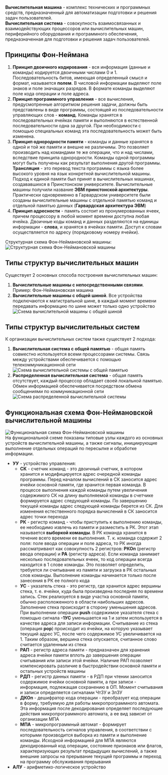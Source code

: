**Вычислительная машина** - комплекс технических и программных средств, предназначенный для автоматизации подготовки и решения задач пользователей.  
**Вычислительная система** - совокупность взаимосвязанных и взаимодействующих процессоров или вычислительных машин, периферийного оборудования и программного обеспечения, предназначенная для подготовки и решения задач пользователей.  
## Принципы Фон-Неймана
1. **Принцип двоичного кодирования** - вся информация (данные и команды) кодируется двоичными числами 0 и 1. Последовательность битов, имеющая определенный смысл и формат, называется **полем**. В числовой информации выделяют поле знаков и поле значащих разрядов. В формате команды выделяют поле кода операции и поле адреса.
2. **Принцип программного управления** - все вычисления, предусмотренные алгоритмом решения задачи, должны быть представлены в виде программы, состоящей из последовательности управляющих слов - **команд**. Команды хранятся в последовательных ячейках памяти и выполняются в естественной последовательности одна за другой. При необходимости с помощью специальных команд эта последовательность может быть изменена.
3. **Принцип однородности памяти** - команды и данные хранятся в одной и той же памяти и внешне не различимы. Это позволяет производить над командами те же операции, что и над числами, вследствие принципа однородности. Команды одной программы могут быть получены как результат выполнения другой программы.  
	**Трансляция** - это перевод текста программы с языка более высокого уровня на язык конкретной вычислительной машины.  
	Подход к единой памяти был принят в вычислительных машинах, создававшихся в Принстонском университете. Вычислительные машины получили название **ЭВМ принстонской архитектуры**. Практически одновременно в Гарвардском университете были созданы вычислительные машины с отдельной памятью команд и отдельной памятью данных (**Гарвардская архитектура ЭВМ**)
4. **Принцип адресности** - память состоит из пронумерованных ячеек, причем процессору в любой момент времени доступна любая ячейка. Двоичные коды команд и данных разделяются на единицы информации - **слова**, и хранятся в ячейках памяти. Доступ к словам осуществляется по адресу (порядковому номеру ячейки). 
  
Структурная схема Фон-Неймановской машины:  
![Структурная схема Фон-Неймановской машины](../Pictures/01_01.%20Структурная%20схема%20Фон-Неймановской%20машины.png)  
## Типы структур вычислительных машин
Существует 2 основных способа построения вычислительных машин:
1. **Вычислительные машины с непосредственными связями**. Пример: Фон-Неймановская машина
2. **Вычислительные машины с общей шиной**. Все устройства подключаются к магистральной шине, в каждый момент времени передавать информацию по шине может только одно устройство  
	![Схема вычислительной машины с общей шиной](../Pictures/01_02.%20Схема%20вычислительной%20машины%20с%20общей%20шиной.png)  
## Типы структур вычислительных систем
К организации вычислительных систем также существует 2 подхода:
1. **Вычислительная система с общей памятью** - общая память совместно используется всеми процессорами системы. Связь между устройствами обеспечивается с помощью телекоммуникационной сети  
	![Схема вычислительной системы с общей памятью](../Pictures/01_03.%20Схема%20вычислительной%20системы%20с%20общей%20памятью.png)
2. **Распределенная вычислительная система** - общая память отсутствует, каждый процессор обладает своей локальной памятью. Обмен информацией обеспечивается посредством обмена сообщениями по коммуникационной сети  
	![Схема распределенной вычислительной системы](../Pictures/01_04.%20Схема%20распределенной%20вычислительной%20системы.png)
## Функциональная схема Фон-Неймановской вычислительной машины
![Функциональная схема Фон-Неймановской машины](../Pictures/01_05.%20Функциональная%20схема%20Фон-Неймановской%20машины.png)  
На функциональной схеме показаны типовые узлы каждого из основных устройств вычислительной машины, а также сигналы, инициирующие выполнение отдельных операций по пересылке и обработке информации.  
- **УУ** - устройство управления:
	- **СК** - счетчик команд - это двоичный счетчик, в котором хранится и модифицируется адрес очередной команды программы. Перед началом вычислений в СК заносится адрес ячейки основной памяти, где хранится первая команда. В процессе выполнения каждой команды путем увеличения содержимого СК на длину выполняемой команды в счетчике формируется адрес следующей команды. По завершению текущей команды адрес следующей команды берется из СК. Для изменения естественного порядка вычислений в СК заносится адрес точки перехода
	- **РК** - регистр команд - чтобы приступить к выполнению команды, ее необходимо извлечь из памяти и разместить в РК. Этот этап называется **выборкой команды**. В РК команда хранится в течение всего времени ее выполнения. Т. к. команда содержит 2 поля: поле ввода операции и поле адреса, то РК иногда рассматривают как совокупность 2 регистров: **РКОп** (регистр ввода операции) и **РА** (регистр адреса). Если команда занимает несколько последовательных ячеек, то код операции всегда находится в 1 слове команды. Это позволяет определить, требуется ли считывание из памяти и загрузка в РК остальных слов команды. Выполнение команды начинается только после занесения в РК ее полного кода
	- **УС** - указатель стека - это регистр, где хранится адрес вершины стека, т. е. ячейки, куда была произведена последняя по времени запись. Стек реализуется в виде участка основной памяти, обычно расположенного в области наибольших адресов. Заполнение стека происходит в сторону уменьшения адресов. При выполнении операции **push** содержимое указателя стека с помощью сигнала **-1УС** уменьшается на 1 и затем используется в качестве адреса для записи информации. Считывание из стека (операция **pop**) происходит из ячейки, на которую указывает текущий адрес УС, после чего содержимое УС увеличивается на 1. Таким образом, вершина стека опускается, считанное слово считается удаленным из стека
	- **РАП** - регистр адреса памяти - предназначен для хранения адреса ячейки памяти вплоть до завершения операции считывания или записи этой ячейки. Наличие РАП позволяет компенсировать различие в быстродействии основной памяти и остальных устройств машины
	- **РДП** - регистр данных памяти - в РДП при чтении заносится содержимое ячейки основной памяти, а при записи - информация, подлежащая сохранению в ОП. Момент считывания и записи определяется сигналами ЧтЗУ и ЗпЗУ
	- **ДКОп** - дешифратор кода операции - преобразует код операции в форму, требуемую для работы микропрограммного автомата. Эта информация после декодирования определяет последующие действия микропрограммного автомата, а ее вид зависит от организации МПА
	- **МПА** - микропрограммный автомат - формирует последовательность сигналов управления, в соответствии с которыми производится выборка из памяти и выполнение команды. Исходной информацией для МПА являются декодированный код операции, состояние признаков или флагов, характеризующих результат предыдущих вычислений, а также внешние запросы на прерывание текущей программы и переход на программу обслуживания прерывания
- **АЛУ** - арифметико-логическое устройство